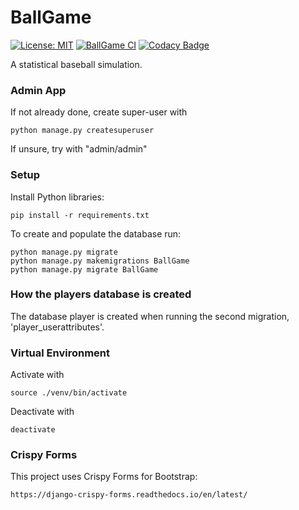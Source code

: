 # BallGame

[![License: MIT](https://img.shields.io/badge/License-MIT-yellow.svg)](https://opensource.org/licenses/MIT)
[![BallGame CI](https://github.com/guildenstern70/BallGame/actions/workflows/ballgame.yml/badge.svg)](https://github.com/guildenstern70/BallGame/actions/workflows/ballgame.yml)
[![Codacy Badge](https://app.codacy.com/project/badge/Grade/2f8278ac384f478598006b058249b4e9)](https://www.codacy.com/gh/guildenstern70/BallGame/dashboard?utm_source=github.com&amp;utm_medium=referral&amp;utm_content=guildenstern70/BallGame&amp;utm_campaign=Badge_Grade)


A statistical baseball simulation.

### Admin App

If not already done, create super-user with

    python manage.py createsuperuser
    
If unsure, try with "admin/admin"

### Setup

Install Python libraries:

    pip install -r requirements.txt

To create and populate the database run:

    python manage.py migrate
    python manage.py makemigrations BallGame
    python manage.py migrate BallGame

### How the players database is created

The database player is created when running the second migration, 'player_userattributes'.

### Virtual Environment

Activate with

    source ./venv/bin/activate

Deactivate with

    deactivate

### Crispy Forms

This project uses Crispy Forms for Bootstrap:

    https://django-crispy-forms.readthedocs.io/en/latest/

